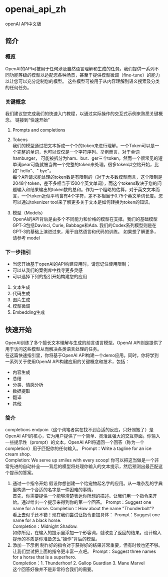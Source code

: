# openai_api_zh
openAI API中文版
## 简介
### 概览
OpenAI的API可被用于任何涉及自然语言理解和生成的任务。我们提供一系列不同功能等级的模型以适配您各种场景，甚至于提供模型微调（fine-tune）的能力以让您可以充分定制您的模型。
这些模型可被用于从内容理解到语义搜索及分类的任何任务。
### 关键概念
我们建议您完成我们的快速入门教程，以通过实际操作的交互式示例来熟悉关键概念。
链接到“快速开始”
1. Prompts and completions
2. Tokens   
我们的模型通过把文本拆成一个个的token来进行理解。一个Token可以是一个完整的单词，也可以仅仅是一个字符序列。举例而言，对于单词hamburger，
可能被拆分为ham、bur、ger三个token，然而一个很常见的短单词pear可能就被当做一个完整的token来处理。很多token以空格开始，比如" hello"、" bye"。   
每个API请求能处理的token数是有限制的（对于大多数模型而言，这个限制是2048个token，差不多相当于1500个英文单词），而这个tokens取决于您的问题输入和结果输出的token数的总和。作为一个粗略的估算，对于英文文本而言，一个token近似平均含有4个字符，差不多相当于0.75个英文单词长度。您可以通过tokenizer tool来了解更多关于文本是如何转换为token的知识。


3. 模型（Models）   
OpenAI的API背后是由多个不同能力和价格的模型在支撑。我们的基础模型GPT-3包括Davinci, Curie, Babbage和Ada.
我们的Codex系列模型则是在GPT-3的基础上演进过来，用于自然语言和代码的训练。
如果想了解更多，请参考  model
### 下一步指引
- 当您开始基于openAI的API构建应用时，请您记住使用限制；
- 可以从我们的案例库中找寻更多灵感
- 可以选择下列的指引开始构建您的应用
1. 文本生成
2. 代码生成
3. 图片生成
4. 模型微调
5. Embedding生成
## 快速开始
OpenAI训练了多个擅长文本理解与生成的前言语言模型。OpenAI API则是提供了用于访问这些模型从而解决各类语言处理的任务。   
在这篇快速指引里，你将基于OpenAI API构建一个demo应用。同时，你将学到一系列关于使用OpenAI API构建应用的关键概念和技术，包括：
- 内容生成
- 总结
- 分类、情感分析
- 数据提取
- 翻译
- 其他
### 简介
completions endpoin（这个词笔者实在找不到合适的反应，只好照搬了）是OpenAI API的核心，它为用户提供了一个简单、灵活且强大的交互界面。你输入一些提示性（prompt）的文本，OpenAI API将返回一个回答（称为一个completion）用于匹配你的任何输入。
Prompt：Write a tagline for an ice cream shop.    
Completion: We serve up smiles with every scoop!
你可以把这当做是一个非常先进的自动补全——背后的模型将处理你输入的文本提示，然后预测出最匹配这个提示的答案。
1. 通过一个指令开始
假设你想创建一个给宠物起名字的应用。从一堆杂乱的字典里构造一个合适的名字是一件困难的事情。  
首先，你需要提供一个能够清楚表达你所想的描述。让我们用一个指令来开始。通过给出一个提示来得到你的第一个回答。
Prompt：Suggest one name for a horse.
Completion：How about the name "Thunderbolt"?     
看上去似乎还不错！现在我们尝试让指令更加具体：
Prompt：Suggest one name for a black horse.  
Completion：Midnight Shadow.  
如你所见，在输入的提示里添加一个形容词，就改变了返回的结果。设计输入提示的本质是你准备怎么“操作”背后的模型。  
2. 添加一下示例
制作好的指令对于获得好的结果非常重要，但有时候也还不够。让我们尝试把上面的指令更丰富一点吧。
Prompt：Suggest three names for a horse that is a superhero.  
Completion：1. Thunderhoof   2. Gallop Guardian   3. Mane Marvel   
这个回答好像并不是非常符合我们的需要。


